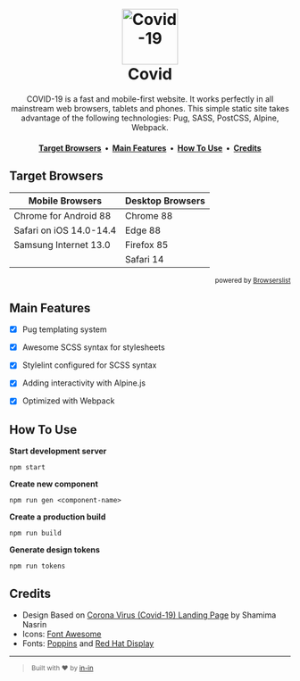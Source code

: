 <h1 align="center">
  <br>
  <a href="https://corona-virus.vercel.app"><img src="https://user-images.githubusercontent.com/8797432/111675239-f6c5dc00-882d-11eb-9b59-0e97dcce2fa9.png" alt="Covid-19" title="Covid-19" width="100" height="100"></a>
  <br>
  Covid
  <br>
</h1>

<p align="center">COVID-19 is a fast and mobile-first website. It works perfectly in all mainstream web browsers, tablets and phones. This simple static site takes advantage of the following technologies: Pug, SASS, PostCSS, Alpine, Webpack.</p>

<h4 align="center">
	<a href="#target-browsers">Target Browsers</a>
	&nbsp;•&nbsp;
	<a href="#main-features">Main Features</a>
	&nbsp;•&nbsp;
	<a href="#how-to-use">How To Use</a>
	&nbsp;•&nbsp;
	<a href="#credits">Credits</a>
</h4>

## Target Browsers

| Mobile Browsers | Desktop Browsers |
| --- | --- |
|Chrome for Android 88 | Chrome 88|
|Safari on iOS 14.0-14.4 | Edge 88|
|Samsung Internet 13.0 | Firefox 85|
| | Safari 14|


<p align="right">
	<small>powered by <a href="https://github.com/browserslist/browserslist" title="Browserslist">Browserslist</a></small>
</p>


## Main Features

- [x] Pug templating system
- [x] Awesome SCSS syntax for stylesheets
- [x] Stylelint configured for SCSS syntax
- [x] Adding interactivity with Alpine.js
- [x] Optimized with Webpack


## How To Use

**Start development server**

```shell
npm start
```

**Create new component**

```shell
npm run gen <component-name>
```

**Create a production build**

```shell
npm run build
```

**Generate design tokens**

```shell
npm run tokens
```


## Credits

- Design Based on [Corona Virus (Covid-19) Landing Page](https://dribbble.com/shots/10847300-Corona-Virus-Covid-19-Landing-Page) by Shamima Nasrin
- Icons: [Font Awesome](https://github.com/FortAwesome/Font-Awesome)
- Fonts: [Poppins](https://fonts.google.com/specimen/Poppins?preview.text_type=custom#about) and [Red Hat Display](https://fonts.google.com/specimen/Red+Hat+Display?preview.text_type=custom#about)
---

> <sub>Built with ❤︎ by <a href="https://github.com/in-in">in-in</a></sub>
